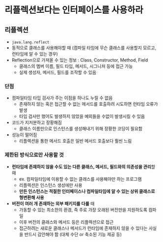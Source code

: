 # 리플렉션보다는 인터페이스를 사용하라

## 리플렉션
- `java.lang.reflect`
- 동적으로 클래스를 사용해야할 때 (컴파일 타임에 무슨 클래스를 사용할지 모르고, 런타임에 알 수 있는 경우)
- Reflection으로 가져올 수 있는 정보 : Class, Constructor, Method, Field
    * 클래스의 멤버 이름, 필드 타입, 메서드, 시그니처 등에 접근 가능
    * 실제 생성자, 메서드, 필드를 조작할 수 있음

### 단점
- 컴파일타임 타입 검사가 주는 이점을 하나도 누릴 수 없음
    * 존재하지 않는 혹은 접근할 수 없는 메서드를 호출하려 시도하면 런타임 오류가 발생
    * 타입 검사만 했어도 발생하지 않았을 예외들을 수없이 발생시킬 수 있음
- 코드가 지저분하고 장황해짐
    * 클래스 이름만으로 인스턴스를 생성해내기 위해 장황한 코딩이 필요함
- 성능이 떨어짐
    * 리플렉션을 통한 메서드 호출은 일반 메서드 호출보다 훨씬 느림

### 제한된 방식으로만 사용할 것
- **런타임에 존재하지 않을 수도 있는 다른 클래스, 메서드, 필드와의 의존성을 관리**할 때
    * ex. 컴파일타임에 이용할 수 없는 클래스를 사용해야만 하는 프로그램
    * 리플렉션은 인스턴스 생성에만 사용
    * **만든 인스턴스는 적절한 인터페이스나 컴파일타임에 알 수 있는 상위 클래스로 형변환해 사용**
- **버전이 여러 개 존재하는 외부 패키지를 다룰** 때
    * 가동할 수 있는 최소한의 환경, 즉 주로 가장 오래된 버전만을 지원하도록 컴파일
    * 이후 버전의 클래스와 메서드 등은 리플렉션으로 접근
    * 접근하려는 새로운 클래스나 메서드가 런타임에 존재하지 않을 수 있다는 사실을 반드시 감안해야 함 (대체 수단 or 축소된 기능 제공 등)